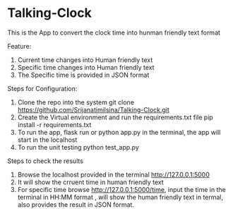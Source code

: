 # Talking-Clock

This is the App to convert the clock time into hunman friendly text format

Feature:
1. Current time changes into Human friendly text
2. Specific time changes into Human friendly text
3. The Specific time is provided in JSON format

Steps for Configuration:
1. Clone the repo into the system git clone https://github.com/Srijanatimilsina/Talking-Clock.git
2. Create the Virtual environment and run the requirements.txt file pip install -r requirements.txt
3. To run the app, flask run or python app.py in the terminal, the app will start in the localhost
4. To run the unit testing python test_app.py

Steps to check the results
1. Browse the localhost provided in the terminal http://127.0.0.1:5000
2. It will show the crruent time in human friendly text
3. For specific time browse http://127.0.0.1:5000/time, input the time in the terminal in HH:MM format , will show the human friendly text in termal, also provides the result in JSON format.
